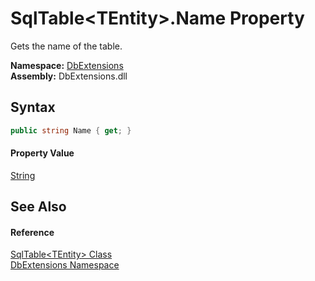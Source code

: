 SqlTable&lt;TEntity>.Name Property
==================================
Gets the name of the table.
  
**Namespace:** [DbExtensions][1]  
**Assembly:** DbExtensions.dll

Syntax
------

```csharp
public string Name { get; }
```

#### Property Value
[String][2]

See Also
--------

#### Reference
[SqlTable&lt;TEntity> Class][3]  
[DbExtensions Namespace][1]  

[1]: ../README.md
[2]: https://learn.microsoft.com/dotnet/api/system.string
[3]: README.md